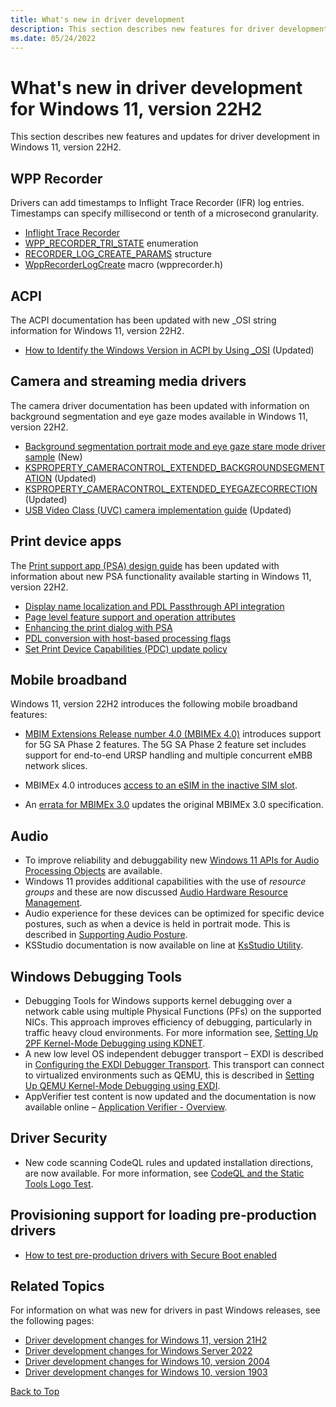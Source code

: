 ```yaml
---
title: What's new in driver development
description: This section describes new features for driver development in Windows 11, version 22H2.
ms.date: 05/24/2022
---
```


# <a name="top"></a>What's new in driver development for Windows 11, version 22H2

This section describes new features and updates for driver development in Windows 11, version 22H2.

## WPP Recorder

Drivers can add timestamps to Inflight Trace Recorder (IFR) log entries. Timestamps can specify millisecond or tenth of a microsecond granularity.

- [Inflight Trace Recorder](/windows-hardware/drivers/devtest/using-wpp-recorder)
- [WPP_RECORDER_TRI_STATE](/windows-hardware/drivers/ddi/wpprecorder/ne-wpprecorder-wpp_recorder_tri_state) enumeration
- [RECORDER_LOG_CREATE_PARAMS](/windows-hardware/drivers/ddi/wpprecorder/ns-wpprecorder-_recorder_log_create_params) structure
- [WppRecorderLogCreate](/windows-hardware/drivers/ddi/wpprecorder/nf-wpprecorder-wpprecorderlogcreate) macro (wpprecorder.h)

## ACPI

The ACPI documentation has been updated with new _OSI string information for Windows 11, version 22H2.

- [How to Identify the Windows Version in ACPI by Using _OSI](/windows-hardware/drivers/acpi/winacpi-osi) (Updated)

## Camera and streaming media drivers

The camera driver documentation has been updated with information on background segmentation and eye gaze modes available in Windows 11, version 22H2.

- [Background segmentation portrait mode and eye gaze stare mode driver sample](/windows-hardware/drivers/stream/background-segmentation-portrait-mode-eye-gaze-stare-mode-driver-sample) (New)
- [KSPROPERTY_CAMERACONTROL_EXTENDED_BACKGROUNDSEGMENTATION](/windows-hardware/drivers/stream/ksproperty-cameracontrol-extended-backgroundsegmentation) (Updated)
- [KSPROPERTY_CAMERACONTROL_EXTENDED_EYEGAZECORRECTION](/windows-hardware/drivers/stream/ksproperty-cameracontrol-extended-eyegazecorrection) (Updated)
- [USB Video Class (UVC) camera implementation guide](/windows-hardware/drivers/stream/uvc-camera-implementation-guide) (Updated)

## Print device apps

The [Print support app (PSA) design guide](/windows-hardware/drivers/devapps/print-support-app-design-guide) has been updated with information about new PSA functionality available starting in Windows 11, version 22H2.

- [Display name localization and PDL Passthrough API integration](/windows-hardware/drivers/devapps/print-support-app-design-guide?branch=release-nickel#display-name-localization-and-pdl-passthrough-api-integration)
- [Page level feature support and operation attributes](/windows-hardware/drivers/devapps/print-support-app-design-guide?branch=release-nickel#page-level-feature-support-and-operation-attributes)
- [Enhancing the print dialog with PSA](/windows-hardware/drivers/devapps/print-support-app-design-guide?branch=release-nickel#enhancing-the-print-dialog-with-psa)
- [PDL conversion with host-based processing flags](/windows-hardware/drivers/devapps/print-support-app-design-guide?branch=release-nickel#pdl-conversion-with-host-based-processing-flags)
- [Set Print Device Capabilities (PDC) update policy](/windows-hardware/drivers/devapps/print-support-app-design-guide?branch=release-nickel#set-print-device-capabilities-pdc-update-policy)


## Mobile broadband

Windows 11, version 22H2 introduces the following mobile broadband features:

- [MBIM Extensions Release number 4.0 (MBIMEx 4.0)](/windows-hardware/drivers/network/mbimex-4.0-5g-sa-phase-2-support) introduces support for 5G SA Phase 2 features. The 5G SA Phase 2 feature set includes support for end-to-end URSP handling and multiple concurrent eMBB network slices.

- MBIMEx 4.0 introduces [access to an eSIM in the inactive SIM slot](/windows-hardware/drivers/network/access-to-esim-in-inactive-sim-slot).

- An [errata for MBIMEx 3.0](/windows-hardware/drivers/network/mbimex-3.0-5g-sa-phase-1-support) updates the original MBIMEx 3.0 specification.

## Audio

- To improve reliability and debuggability new [Windows 11 APIs for Audio Processing Objects](/windows-hardware/drivers/audio/windows-11-apis-for-audio-processing-objects) are available.
- Windows 11 provides additional capabilities with the use of *resource groups* and these are now discussed [Audio Hardware Resource Management](/windows-hardware/drivers/audio/audio-hardware-resource-management).
- Audio experience for these devices can be optimized for specific device postures, such as when a device is held in portrait mode. This is described in [Supporting Audio Posture](/windows-hardware/drivers/audio/supporting-audio-posture).
- KSStudio documentation is now available on line at [KsStudio Utility](/windows-hardware/drivers/audio/ksstudio-utility).

## Windows Debugging Tools

- Debugging Tools for Windows supports kernel debugging over a network cable using multiple Physical Functions (PFs) on the supported NICs. This approach improves efficiency of debugging, particularly in traffic heavy cloud environments. For more information see, [Setting Up 2PF Kernel-Mode Debugging using KDNET](/windows-hardware/drivers/debugger/setting-up-kernel-mode-debugging-using-2pf).
- A new low level OS independent debugger transport – EXDI is described in [Configuring the EXDI Debugger Transport](/windows-hardware/drivers/debugger/configuring-the-exdi-debugger-transport). This transport can connect to virtualized environments such as QEMU, this is described in [Setting Up QEMU Kernel-Mode Debugging using EXDI]( /windows-hardware/drivers/debugger/setting-up-qemu-kernel-mode-debugging-using-exdi).
- AppVerifier test content is now updated and the documentation is now available online – [Application Verifier - Overview]( /windows-hardware/drivers/devtest/application-verifier).

## Driver Security

- New  code scanning CodeQL rules and updated installation directions, are now available. For more information, see [CodeQL and the Static Tools Logo Test]( /windows-hardware/drivers/devtest/static-tools-and-codeq).

## Provisioning support for loading pre-production drivers

- [How to test pre-production drivers with Secure Boot enabled](./install/preproduction-driver-signing-and-install.md)

## Related Topics

For information on what was new for drivers in past Windows releases, see the following pages:

- [Driver development changes for Windows 11, version 21H2](driver-changes-for-windows-11.md)
- [Driver development changes for Windows Server 2022](driver-changes-for-windows-server-2022.md)
- [Driver development changes for Windows 10, version 2004](driver-changes-for-windows-10-version-2004.md)
- [Driver development changes for Windows 10, version 1903](driver-changes-for-windows-10-version-1903.md)

[Back to Top](#top)

